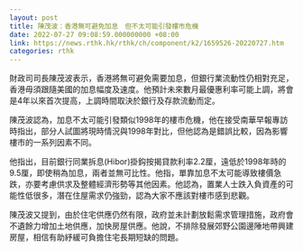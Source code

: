 ```yaml
---
layout: post
title: 陳茂波：香港無可避免加息　但不太可能引發樓市危機
date: 2022-07-27 09:08:59.000000000 +08:00
link: https://news.rthk.hk/rthk/ch/component/k2/1659526-20220727.htm
categories: rthk
---
```


財政司司長陳茂波表示，香港將無可避免需要加息，但銀行業流動性仍相對充足，香港毋須跟隨美國的加息幅度及速度。他預計未來數月最優惠利率可能上調，將會是4年以來首次提高，上調時間取決於銀行及存款流動而定。

陳茂波認為，加息不太可能引發類似1998年的樓市危機，他在接受南華早報專訪時指出，部分人試圖將現時情況與1998年對比，但他認為是錯誤比較，因為影響樓市的一系列因素不同。

他指出，目前銀行同業拆息(Hibor)掛鈎按揭貸款利率2.2厘，遠低於1998年時的9.5厘，即使稍為加息，兩者並無可比性。他指，單靠加息不太可能導致樓價急跌，亦要考慮供求及整體經濟形勢等其他因素。他認為，置業人士跌入負資產的可能性低很多，潛在住屋需求仍強勁，認為大家不應該對樓市感到悲觀。

陳茂波又提到，由於住宅供應仍然有限，政府並未計劃放鬆需求管理措施，政府會不遺餘力增加土地供應，加快房屋供應。他說，不排除發展郊野公園邊陲地帶興建房屋，相信有助紓緩可負擔住宅長期短缺的問題。

